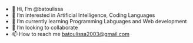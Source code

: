 - 👋 Hi, I’m @batoulissa
- 👀 I’m interested in Artificial Intelligence, Coding Languages
- 🌱 I’m currently learning Programming Labguages and Web development
- 💞️ I’m looking to collaborate
- 📫 How to reach me batoulissa2003@gmail.com
<!---
batoulissa/batoulissa is a ✨ special ✨ repository because its `README.md` (this file) appears on your GitHub profile.
You can click the Preview link to take a look at your changes.
--->
